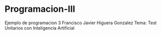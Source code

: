 # Programacion-III
Ejemplo de programacion 3 
Francisco Javier Higuera Gonzalez
Tema: Test Unitarios con Inteligencia Artificial

